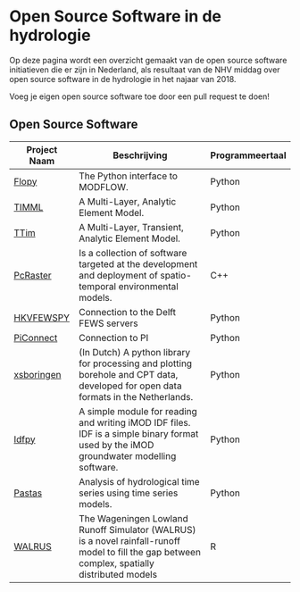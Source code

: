 Open Source Software in de hydrologie
=====================================

Op deze pagina wordt een overzicht gemaakt van de open source software initiatieven die er zijn in Nederland, als resultaat van de NHV middag over open source software in de hydrologie in het najaar van 2018.

Voeg je eigen open source software toe door een pull request te doen!


Open Source Software
------------------
| Project Naam | Beschrijving | Programmeertaal
| ------- | ------ | ------|
| [Flopy](https://github.com/modflowpy/flopy) | The Python interface to MODFLOW. | Python |
| [TIMML](https://github.com/mbakker7/timml) |  A Multi-Layer, Analytic Element Model. | Python |
| [TTim](https://github.com/mbakker7/ttim) | A Multi-Layer, Transient, Analytic Element Model. | Python |
| [PcRaster](http://pcraster.geo.uu.nl/) | Is a collection of software targeted at the development and deployment of spatio-temporal environmental models. | C++ |
| [HKVFEWSPY](https://github.com/HKV-products-services/hkvfewspy) | Connection to the Delft FEWS servers | Python |
| [PiConnect](https://github.com/Hugovdberg/PIconnect) | Connection to PI | Python |
| [xsboringen](https://github.com/tomvansteijn/xsboringen) | (In Dutch) A python library for processing and plotting borehole and CPT data, developed for open data formats in the Netherlands. | Python |
| [Idfpy](https://github.com/tomvansteijn/idfpy) | A simple module for reading and writing iMOD IDF files. IDF is a simple binary format used by the iMOD groundwater modelling software. | Python |
| [Pastas](https://github.com/pastas/pastas) | Analysis of hydrological time series using time series models. | Python |
|[WALRUS](https://github.com/ClaudiaBrauer/WALRUS)| The Wageningen Lowland Runoff Simulator (WALRUS) is a novel rainfall-runoff model to fill the gap between complex, spatially distributed models  | R |
